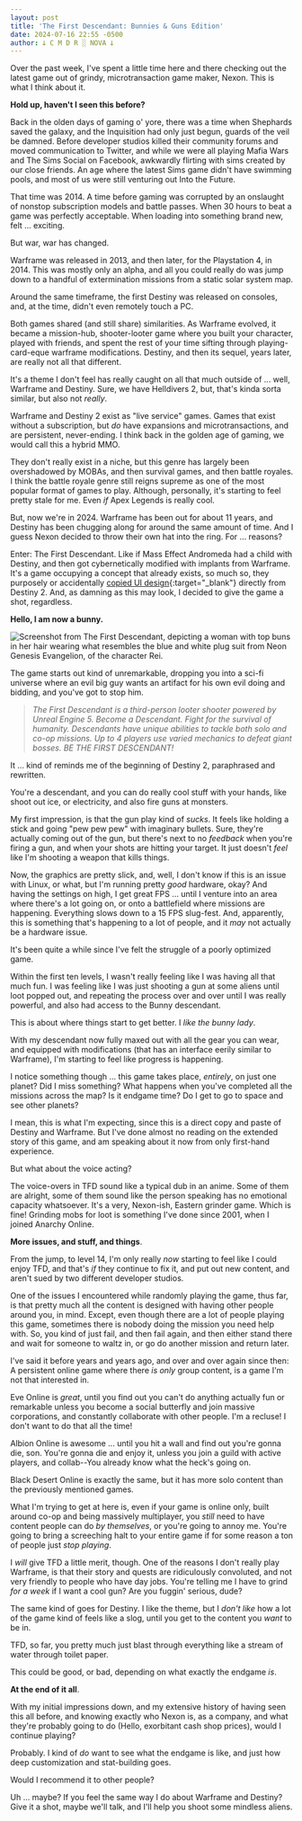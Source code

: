 ```yaml
---
layout: post
title: 'The First Descendant: Bunnies & Guns Edition'
date: 2024-07-16 22:55 -0500
author: 𐕣 C M D R ░ NOVA 𐕣
---
```



Over the past week, I've spent a little time here and there checking out the latest game out of grindy, microtransaction game maker, Nexon. This is what I think about it.

**Hold up, haven't I seen this before?**

Back in the olden days of gaming o' yore, there was a time when Shephards saved the galaxy, and the Inquisition had only just begun, guards of the veil be damned. Before developer studios killed their community forums and moved communication to Twitter, and while we were all playing Mafia Wars and The Sims Social on Facebook, awkwardly flirting with sims created by our close friends. An age where the latest Sims game didn't have swimming pools, and most of us were still venturing out Into the Future.

That time was 2014. A time before gaming was corrupted by an onslaught of nonstop subscription models and battle passes. When 30 hours to beat a game was perfectly acceptable. When loading into something brand new, felt ... exciting.

But war, war has changed.

Warframe was released in 2013, and then later, for the Playstation 4, in 2014. This was mostly only an alpha, and all you could really do was jump down to a handful of extermination missions from a static solar system map.

Around the same timeframe, the first Destiny was released on consoles, and, at the time, didn't even remotely touch a PC.

Both games shared (and still share) similarities. As Warframe evolved, it became a mission-hub, shooter-looter game where you built your character, played with friends, and spent the rest of your time sifting through playing-card-eque warframe modifications. Destiny, and then its sequel, years later, are really not all that different.

It's a theme I don't feel has really caught on all that much outside of ... well, Warframe and Destiny. Sure, we have Helldivers 2, but, that's kinda sorta similar, but also not *really*.

Warframe and Destiny 2 exist as "live service" games. Games that exist without a subscription, but *do* have expansions and microtransactions, and are persistent, never-ending. I think back in the golden age of gaming, we would call this a hybrid MMO.

They don't really exist in a niche, but this genre has largely been overshadowed by MOBAs, and then survival games, and then battle royales. I think the battle royale genre still reigns supreme as one of the most popular format of games to play. Although, personally, it's starting to feel pretty stale for me. Even *if* Apex Legends is really cool.

But, now we're in 2024. Warframe has been out for about 11 years, and Destiny has been chugging along for around the same amount of time. And I guess Nexon decided to throw their own hat into the ring. For ... reasons?

Enter: The First Descendant. Like if Mass Effect Andromeda had a child with Destiny, and then got cybernetically modified with implants from Warframe. It's a game occupying a concept that already exists, so much so, they purposely or accidentally [copied UI design](https://www.pcgamesn.com/the-first-descendant/nexon-statement-destiny-2){:target="_blank"} directly from Destiny 2. And, as damning as this may look, I decided to give the game a shot, regardless.

**Hello, I am now a bunny.**

![Screenshot from The First Descendant, depicting a woman with top buns in her hair wearing what resembles the blue and white plug suit from Neon Genesis Evangelion, of the character Rei.](/img/posts/first_des/bunny.png)

The game starts out kind of unremarkable, dropping you into a sci-fi universe where an evil big guy wants an artifact for his own evil doing and bidding, and you've got to stop him.

>*The First Descendant is a third-person looter shooter powered by Unreal Engine 5. Become a Descendant. Fight for the survival of humanity. Descendants have unique abilities to tackle both solo and co-op missions. Up to 4 players use varied mechanics to defeat giant bosses. BE THE FIRST DESCENDANT!*

It ... kind of reminds me of the beginning of Destiny 2, paraphrased and rewritten.

You're a descendant, and you can do really cool stuff with your hands, like shoot out ice, or electricity, and also fire guns at monsters.

My first impression, is that the gun play kind of *sucks*. It feels like holding a stick and going "pew pew pew" with imaginary bullets. Sure, they're actually coming out of the gun, but there's next to no *feedback* when you're firing a gun, and when your shots are hitting your target. It just doesn't *feel* like I'm shooting a weapon that kills things.

Now, the graphics are pretty slick, and, well, I don't know if this is an issue with Linux, or what, but I'm running pretty *good* hardware, okay? And having the settings on high, I get great FPS ... until I venture into an area where there's a lot going on, or onto a battlefield where missions are happening. Everything slows down to a 15 FPS slug-fest. And, apparently, this is something that's happening to a lot of people, and it *may* not actually be a hardware issue.

It's been quite a while since I've felt the struggle of a poorly optimized game.

Within the first ten levels, I wasn't really feeling like I was having all that much fun. I was feeling like I was just shooting a gun at some aliens until loot popped out, and repeating the process over and over until I was really powerful, and also had access to the Bunny descendant.

This is about where things start to get better. I *like the bunny lady*.

With my descendant now fully maxed out with all the gear you can wear, and equipped with modifications (that has an interface eerily similar to Warframe), I'm starting to feel like progress is happening.

I notice something though ... this game takes place, *entirely*, on just one planet? Did I miss something? What happens when you've completed all the missions across the map? Is it endgame time? Do I get to go to space and see other planets?

I mean, this is what I'm expecting, since this is a direct copy and paste of Destiny and Warframe. But I've done almost no reading on the extended story of this game, and am speaking about it now from only first-hand experience.

But what about the voice acting?

The voice-overs in TFD sound like a typical dub in an anime. Some of them are alright, some of them sound like the person speaking has no emotional capacity whatsoever. It's a very, Nexon-ish, Eastern grinder game. Which is fine! Grinding mobs for loot is something I've done since 2001, when I joined Anarchy Online.

**More issues, and stuff, and things**.

From the jump, to level 14, I'm only really *now* starting to feel like I could enjoy TFD, and that's *if* they continue to fix it, and put out new content, and aren't sued by two different developer studios.

One of the issues I encountered while randomly playing the game, thus far, is that pretty much all the content is designed with having other people around you, in mind. Except, even though there are a lot of people playing this game, sometimes there is nobody doing the mission you need help with. So, you kind of just fail, and then fail again, and then either stand there and wait for someone to waltz in, or go do another mission and return later.

I've said it before years and years ago, and over and over again since then: A persistent online game where there *is only* group content, is a game I'm not that interested in.

Eve Online is *great*, until you find out you can't do anything actually fun or remarkable unless you become a social butterfly and join massive corporations, and constantly collaborate with other people. I'm a recluse! I don't want to do that all the time!

Albion Online is awesome ... until you hit a wall and find out you're gonna die, son. You're gonna die and enjoy it, unless you join a guild with active players, and collab--You already know what the heck's going on.

Black Desert Online is exactly the same, but it has more solo content than the previously mentioned games.

What I'm trying to get at here is, even if your game is online only, built around co-op and being massively multiplayer, you *still* need to have content people can do *by themselves*, or you're going to annoy me. You're going to bring a screeching halt to your entire game if for some reason a ton of people just *stop playing*.

I *will* give TFD a little merit, though. One of the reasons I don't really play Warframe, is that their story and quests are ridiculously convoluted, and not very friendly to people who have day jobs. You're telling me I have to grind *for a week* if I want a cool gun? Are you fuggin' serious, dude?

The same kind of goes for Destiny. I like the theme, but I *don't like* how a lot of the game kind of feels like a slog, until you get to the content you *want* to be in.

TFD, so far, you pretty much just blast through everything like a stream of water through toilet paper.

This could be good, or bad, depending on what exactly the endgame *is*.

**At the end of it all**.

With my initial impressions down, and my extensive history of having seen this all before, and knowing exactly who Nexon is, as a company, and what they're probably going to do (Hello, exorbitant cash shop prices), would I continue playing?

Probably. I kind of *do* want to see what the endgame is like, and just how deep customization and stat-building goes.

Would I recommend it to other people?

Uh ... maybe? If you feel the same way I do about Warframe and Destiny? Give it a shot, maybe we'll talk, and I'll help you shoot some mindless aliens.

